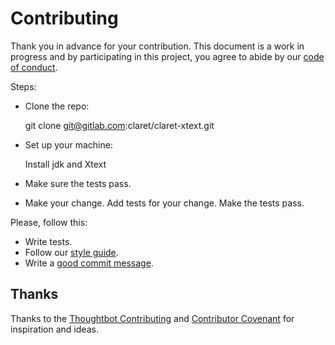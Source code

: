 # Contributing

Thank you in advance for your contribution. This document is a work in progress and by participating in this project, you
agree to abide by our [code of conduct].

[code of conduct]: CODE_OF_CONDUCT.md

Steps:

- Clone the repo:

    git clone git@gitlab.com:claret/claret-xtext.git

- Set up your machine:

    Install jdk and Xtext

- Make sure the tests pass.

- Make your change. Add tests for your change. Make the tests pass.

Please, follow this:

* Write tests.
* Follow our [style guide][style].
* Write a [good commit message][commit].

[style]: https://google.github.io/styleguide/javaguide.html
[commit]: http://tbaggery.com/2008/04/19/a-note-about-git-commit-messages.html

## Thanks

Thanks to the [Thoughtbot Contributing][thoughtbot] and [Contributor Covenant][contributor] for inspiration and ideas.

[thoughtbot]: https://thoughtbot.com
[contributor]: https://www.contributor-covenant.org